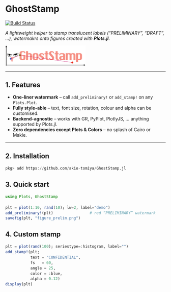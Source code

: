 # GhostStamp

[![Build Status](https://github.com/akio-tomiya/GhostStamp.jl/actions/workflows/CI.yml/badge.svg?branch=main)](https://github.com/akio-tomiya/GhostStamp.jl/actions/workflows/CI.yml?query=branch%3Amain)

*A lightweight helper to stamp translucent labels (“PRELIMINARY”, “DRAFT”, ­…​), watermakrs onto figures created with **Plots.jl***. 

<img width="50%" height="50%" alt="image" src="https://github.com/akio-tomiya/GhostStamp.jl/blob/main/logo.pdf" >

---

## 1. Features

- **One-liner watermark** – call `add_preliminary!` or `add_stamp!` on any `Plots.Plot`.
- **Fully style-able** – text, font size, rotation, colour and alpha can be customised.
- **Backend-agnostic** – works with GR, PyPlot, PlotlyJS, …​ anything supported by Plots.jl.
- **Zero dependencies except Plots & Colors** – no splash of Cairo or Makie.

---

## 2. Installation

```julia
pkg> add https://github.com/akio-tomiya/GhostStamp.jl
```

## 3. Quick start
```julia
using Plots, GhostStamp

plt = plot(1:10, rand(10); lw=2, label="demo")
add_preliminary!(plt)                # red “PRELIMINARY” watermark
savefig(plt, "figure_prelim.png")
```

## 4. Custom stamp
```julia
plt = plot(rand(100); seriestype=:histogram, label="")
add_stamp!(plt;
           text = "CONFIDENTIAL",
           fs   = 60,
           angle = 25,
           color = :blue,
           alpha = 0.12)
display(plt)
```

